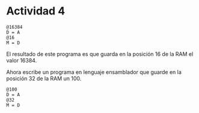 # Actividad 4
``` ams
@16384  
D = A  
@16  
M = D  
```
El resultado de este programa es que guarda en la posición 16 de la RAM el valor 16384.   

Ahora escribe un programa en lenguaje ensamblador que guarde en la posición 32 de la RAM un 100.

``` ams
@100  
D = A  
@32  
M = D  
```